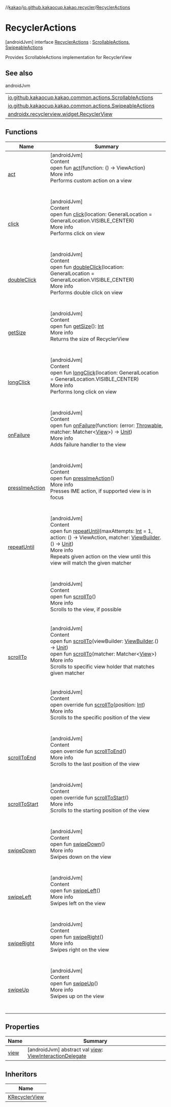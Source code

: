 //[kakao](../../../index.md)/[io.github.kakaocup.kakao.recycler](../index.md)/[RecyclerActions](index.md)



# RecyclerActions  
 [androidJvm] interface [RecyclerActions](index.md) : [ScrollableActions](../../io.github.kakaocup.kakao.common.actions/-scrollable-actions/index.md), [SwipeableActions](../../io.github.kakaocup.kakao.common.actions/-swipeable-actions/index.md)

Provides ScrollableActions implementation for RecyclerView

   


## See also  
  
androidJvm  
  
| | |
|---|---|
| <a name="io.github.kakaocup.kakao.recycler/RecyclerActions///PointingToDeclaration/"></a>[io.github.kakaocup.kakao.common.actions.ScrollableActions](../../io.github.kakaocup.kakao.common.actions/-scrollable-actions/index.md)| <a name="io.github.kakaocup.kakao.recycler/RecyclerActions///PointingToDeclaration/"></a>|
| <a name="io.github.kakaocup.kakao.recycler/RecyclerActions///PointingToDeclaration/"></a>[io.github.kakaocup.kakao.common.actions.SwipeableActions](../../io.github.kakaocup.kakao.common.actions/-swipeable-actions/index.md)| <a name="io.github.kakaocup.kakao.recycler/RecyclerActions///PointingToDeclaration/"></a>|
| <a name="io.github.kakaocup.kakao.recycler/RecyclerActions///PointingToDeclaration/"></a>[androidx.recyclerview.widget.RecyclerView](https://developer.android.com/reference/kotlin/androidx/recyclerview/widget/RecyclerView.html)| <a name="io.github.kakaocup.kakao.recycler/RecyclerActions///PointingToDeclaration/"></a>|
  


## Functions  
  
|  Name |  Summary | 
|---|---|
| <a name="io.github.kakaocup.kakao.common.actions/BaseActions/act/#kotlin.Function0[androidx.test.espresso.ViewAction]/PointingToDeclaration/"></a>[act](../../io.github.kakaocup.kakao.common.actions/-base-actions/act.md)| <a name="io.github.kakaocup.kakao.common.actions/BaseActions/act/#kotlin.Function0[androidx.test.espresso.ViewAction]/PointingToDeclaration/"></a>[androidJvm]  <br>Content  <br>open fun [act](../../io.github.kakaocup.kakao.common.actions/-base-actions/act.md)(function: () -> ViewAction)  <br>More info  <br>Performs custom action on a view  <br><br><br>|
| <a name="io.github.kakaocup.kakao.common.actions/BaseActions/click/#androidx.test.espresso.action.GeneralLocation/PointingToDeclaration/"></a>[click](../../io.github.kakaocup.kakao.common.actions/-base-actions/click.md)| <a name="io.github.kakaocup.kakao.common.actions/BaseActions/click/#androidx.test.espresso.action.GeneralLocation/PointingToDeclaration/"></a>[androidJvm]  <br>Content  <br>open fun [click](../../io.github.kakaocup.kakao.common.actions/-base-actions/click.md)(location: GeneralLocation = GeneralLocation.VISIBLE_CENTER)  <br>More info  <br>Performs click on view  <br><br><br>|
| <a name="io.github.kakaocup.kakao.common.actions/BaseActions/doubleClick/#androidx.test.espresso.action.GeneralLocation/PointingToDeclaration/"></a>[doubleClick](../../io.github.kakaocup.kakao.common.actions/-base-actions/double-click.md)| <a name="io.github.kakaocup.kakao.common.actions/BaseActions/doubleClick/#androidx.test.espresso.action.GeneralLocation/PointingToDeclaration/"></a>[androidJvm]  <br>Content  <br>open fun [doubleClick](../../io.github.kakaocup.kakao.common.actions/-base-actions/double-click.md)(location: GeneralLocation = GeneralLocation.VISIBLE_CENTER)  <br>More info  <br>Performs double click on view  <br><br><br>|
| <a name="io.github.kakaocup.kakao.recycler/RecyclerActions/getSize/#/PointingToDeclaration/"></a>[getSize](get-size.md)| <a name="io.github.kakaocup.kakao.recycler/RecyclerActions/getSize/#/PointingToDeclaration/"></a>[androidJvm]  <br>Content  <br>open fun [getSize](get-size.md)(): [Int](https://kotlinlang.org/api/latest/jvm/stdlib/kotlin/-int/index.html)  <br>More info  <br>Returns the size of RecyclerView  <br><br><br>|
| <a name="io.github.kakaocup.kakao.common.actions/BaseActions/longClick/#androidx.test.espresso.action.GeneralLocation/PointingToDeclaration/"></a>[longClick](../../io.github.kakaocup.kakao.common.actions/-base-actions/long-click.md)| <a name="io.github.kakaocup.kakao.common.actions/BaseActions/longClick/#androidx.test.espresso.action.GeneralLocation/PointingToDeclaration/"></a>[androidJvm]  <br>Content  <br>open fun [longClick](../../io.github.kakaocup.kakao.common.actions/-base-actions/long-click.md)(location: GeneralLocation = GeneralLocation.VISIBLE_CENTER)  <br>More info  <br>Performs long click on view  <br><br><br>|
| <a name="io.github.kakaocup.kakao.common.actions/BaseActions/onFailure/#kotlin.Function2[kotlin.Throwable,org.hamcrest.Matcher[android.view.View],kotlin.Unit]/PointingToDeclaration/"></a>[onFailure](../../io.github.kakaocup.kakao.common.actions/-base-actions/on-failure.md)| <a name="io.github.kakaocup.kakao.common.actions/BaseActions/onFailure/#kotlin.Function2[kotlin.Throwable,org.hamcrest.Matcher[android.view.View],kotlin.Unit]/PointingToDeclaration/"></a>[androidJvm]  <br>Content  <br>open fun [onFailure](../../io.github.kakaocup.kakao.common.actions/-base-actions/on-failure.md)(function: (error: [Throwable](https://kotlinlang.org/api/latest/jvm/stdlib/kotlin/-throwable/index.html), matcher: Matcher<[View](https://developer.android.com/reference/kotlin/android/view/View.html)>) -> [Unit](https://kotlinlang.org/api/latest/jvm/stdlib/kotlin/-unit/index.html))  <br>More info  <br>Adds failure handler to the view  <br><br><br>|
| <a name="io.github.kakaocup.kakao.common.actions/BaseActions/pressImeAction/#/PointingToDeclaration/"></a>[pressImeAction](../../io.github.kakaocup.kakao.common.actions/-base-actions/press-ime-action.md)| <a name="io.github.kakaocup.kakao.common.actions/BaseActions/pressImeAction/#/PointingToDeclaration/"></a>[androidJvm]  <br>Content  <br>open fun [pressImeAction](../../io.github.kakaocup.kakao.common.actions/-base-actions/press-ime-action.md)()  <br>More info  <br>Presses IME action, if supported view is in focus  <br><br><br>|
| <a name="io.github.kakaocup.kakao.common.actions/BaseActions/repeatUntil/#kotlin.Int#kotlin.Function0[androidx.test.espresso.ViewAction]#kotlin.Function1[io.github.kakaocup.kakao.common.builders.ViewBuilder,kotlin.Unit]/PointingToDeclaration/"></a>[repeatUntil](../../io.github.kakaocup.kakao.common.actions/-base-actions/repeat-until.md)| <a name="io.github.kakaocup.kakao.common.actions/BaseActions/repeatUntil/#kotlin.Int#kotlin.Function0[androidx.test.espresso.ViewAction]#kotlin.Function1[io.github.kakaocup.kakao.common.builders.ViewBuilder,kotlin.Unit]/PointingToDeclaration/"></a>[androidJvm]  <br>Content  <br>open fun [repeatUntil](../../io.github.kakaocup.kakao.common.actions/-base-actions/repeat-until.md)(maxAttempts: [Int](https://kotlinlang.org/api/latest/jvm/stdlib/kotlin/-int/index.html) = 1, action: () -> ViewAction, matcher: [ViewBuilder](../../io.github.kakaocup.kakao.common.builders/-view-builder/index.md).() -> [Unit](https://kotlinlang.org/api/latest/jvm/stdlib/kotlin/-unit/index.html))  <br>More info  <br>Repeats given action on the view until this view will match the given matcher  <br><br><br>|
| <a name="io.github.kakaocup.kakao.common.actions/BaseActions/scrollTo/#/PointingToDeclaration/"></a>[scrollTo](../../io.github.kakaocup.kakao.common.actions/-base-actions/scroll-to.md)| <a name="io.github.kakaocup.kakao.common.actions/BaseActions/scrollTo/#/PointingToDeclaration/"></a>[androidJvm]  <br>Content  <br>open fun [scrollTo](../../io.github.kakaocup.kakao.common.actions/-base-actions/scroll-to.md)()  <br>More info  <br>Scrolls to the view, if possible  <br><br><br>[androidJvm]  <br>Content  <br>open fun [scrollTo](scroll-to.md)(viewBuilder: [ViewBuilder](../../io.github.kakaocup.kakao.common.builders/-view-builder/index.md).() -> [Unit](https://kotlinlang.org/api/latest/jvm/stdlib/kotlin/-unit/index.html))  <br>open fun [scrollTo](scroll-to.md)(matcher: Matcher<[View](https://developer.android.com/reference/kotlin/android/view/View.html)>)  <br>More info  <br>Scrolls to specific view holder that matches given matcher  <br><br><br>[androidJvm]  <br>Content  <br>open override fun [scrollTo](scroll-to.md)(position: [Int](https://kotlinlang.org/api/latest/jvm/stdlib/kotlin/-int/index.html))  <br>More info  <br>Scrolls to the specific position of the view  <br><br><br>|
| <a name="io.github.kakaocup.kakao.recycler/RecyclerActions/scrollToEnd/#/PointingToDeclaration/"></a>[scrollToEnd](scroll-to-end.md)| <a name="io.github.kakaocup.kakao.recycler/RecyclerActions/scrollToEnd/#/PointingToDeclaration/"></a>[androidJvm]  <br>Content  <br>open override fun [scrollToEnd](scroll-to-end.md)()  <br>More info  <br>Scrolls to the last position of the view  <br><br><br>|
| <a name="io.github.kakaocup.kakao.recycler/RecyclerActions/scrollToStart/#/PointingToDeclaration/"></a>[scrollToStart](scroll-to-start.md)| <a name="io.github.kakaocup.kakao.recycler/RecyclerActions/scrollToStart/#/PointingToDeclaration/"></a>[androidJvm]  <br>Content  <br>open override fun [scrollToStart](scroll-to-start.md)()  <br>More info  <br>Scrolls to the starting position of the view  <br><br><br>|
| <a name="io.github.kakaocup.kakao.common.actions/SwipeableActions/swipeDown/#/PointingToDeclaration/"></a>[swipeDown](../../io.github.kakaocup.kakao.common.actions/-swipeable-actions/swipe-down.md)| <a name="io.github.kakaocup.kakao.common.actions/SwipeableActions/swipeDown/#/PointingToDeclaration/"></a>[androidJvm]  <br>Content  <br>open fun [swipeDown](../../io.github.kakaocup.kakao.common.actions/-swipeable-actions/swipe-down.md)()  <br>More info  <br>Swipes down on the view  <br><br><br>|
| <a name="io.github.kakaocup.kakao.common.actions/SwipeableActions/swipeLeft/#/PointingToDeclaration/"></a>[swipeLeft](../../io.github.kakaocup.kakao.common.actions/-swipeable-actions/swipe-left.md)| <a name="io.github.kakaocup.kakao.common.actions/SwipeableActions/swipeLeft/#/PointingToDeclaration/"></a>[androidJvm]  <br>Content  <br>open fun [swipeLeft](../../io.github.kakaocup.kakao.common.actions/-swipeable-actions/swipe-left.md)()  <br>More info  <br>Swipes left on the view  <br><br><br>|
| <a name="io.github.kakaocup.kakao.common.actions/SwipeableActions/swipeRight/#/PointingToDeclaration/"></a>[swipeRight](../../io.github.kakaocup.kakao.common.actions/-swipeable-actions/swipe-right.md)| <a name="io.github.kakaocup.kakao.common.actions/SwipeableActions/swipeRight/#/PointingToDeclaration/"></a>[androidJvm]  <br>Content  <br>open fun [swipeRight](../../io.github.kakaocup.kakao.common.actions/-swipeable-actions/swipe-right.md)()  <br>More info  <br>Swipes right on the view  <br><br><br>|
| <a name="io.github.kakaocup.kakao.common.actions/SwipeableActions/swipeUp/#/PointingToDeclaration/"></a>[swipeUp](../../io.github.kakaocup.kakao.common.actions/-swipeable-actions/swipe-up.md)| <a name="io.github.kakaocup.kakao.common.actions/SwipeableActions/swipeUp/#/PointingToDeclaration/"></a>[androidJvm]  <br>Content  <br>open fun [swipeUp](../../io.github.kakaocup.kakao.common.actions/-swipeable-actions/swipe-up.md)()  <br>More info  <br>Swipes up on the view  <br><br><br>|


## Properties  
  
|  Name |  Summary | 
|---|---|
| <a name="io.github.kakaocup.kakao.recycler/RecyclerActions/view/#/PointingToDeclaration/"></a>[view](index.md#1640477234%2FProperties%2F34310170)| <a name="io.github.kakaocup.kakao.recycler/RecyclerActions/view/#/PointingToDeclaration/"></a> [androidJvm] abstract val [view](index.md#1640477234%2FProperties%2F34310170): [ViewInteractionDelegate](../../io.github.kakaocup.kakao.delegate/-view-interaction-delegate/index.md)   <br>|


## Inheritors  
  
|  Name | 
|---|
| <a name="io.github.kakaocup.kakao.recycler/KRecyclerView///PointingToDeclaration/"></a>[KRecyclerView](../-k-recycler-view/index.md)|

